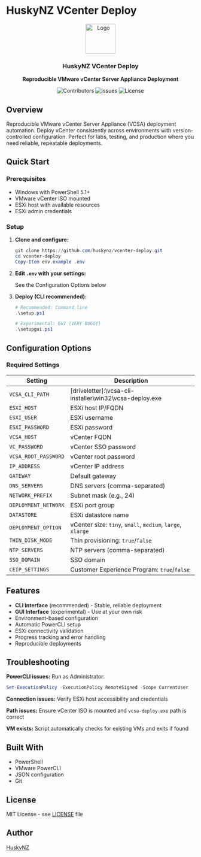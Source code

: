 # HuskyNZ VCenter Deploy

<div align="center">
  <a href="https://github.com/huskynz/vcenter-deploy">
    <img src="https://serv.hnz.li/logo/default.png" alt="Logo" width="80" height="80">
  </a>

  <h3>HuskyNZ VCenter Deploy</h3>
  <p><strong>Reproducible VMware vCenter Server Appliance Deployment</strong></p>
</div>

<div align="center">

![Contributors](https://img.shields.io/github/contributors/HuskyNZ/vcenter-deploy?color=dark-green)
![Issues](https://img.shields.io/github/issues/HuskyNZ/vcenter-deploy)
![License](https://img.shields.io/github/license/HuskyNZ/vcenter-deploy)

</div>

## Overview

Reproducible VMware vCenter Server Appliance (VCSA) deployment automation. Deploy vCenter consistently across environments with version-controlled configuration. Perfect for labs, testing, and production where you need reliable, repeatable deployments.

## Quick Start

### Prerequisites
- Windows with PowerShell 5.1+
- VMware vCenter ISO mounted
- ESXi host with available resources
- ESXi admin credentials

### Setup
1. **Clone and configure:**
   ```powershell
   git clone https://github.com/huskynz/vcenter-deploy.git
   cd vcenter-deploy
   Copy-Item env.example .env
   ```

2. **Edit `.env` with your settings:**

    See the Configuration Options below

3. **Deploy (CLI recommended):**
   ```powershell
   # Recommended: Command line
   .\setup.ps1
   
   # Experimental: GUI (VERY BUGGY)
   .\setupgui.ps1
   ```

## Configuration Options

### Required Settings
| Setting | Description |
|---------|-------------|
| `VCSA_CLI_PATH` | [driveletter]:\vcsa-cli-installer\win32\vcsa-deploy.exe |
| `ESXI_HOST` | ESXi host IP/FQDN |
| `ESXI_USER` | ESXi username |
| `ESXI_PASSWORD` | ESXi password |
| `VCSA_HOST` | vCenter FQDN |
| `VC_PASSWORD` | vCenter SSO password |
| `VCSA_ROOT_PASSWORD` | vCenter root password |
| `IP_ADDRESS` | vCenter IP address |
| `GATEWAY` | Default gateway |
| `DNS_SERVERS` | DNS servers (comma-separated) |
| `NETWORK_PREFIX` | Subnet mask (e.g., 24) |
| `DEPLOYMENT_NETWORK` | ESXi port group |
| `DATASTORE` | ESXi datastore name |
| `DEPLOYMENT_OPTION` | vCenter size: `tiny`, `small`, `medium`, `large`, `xlarge` | `small` |
| `THIN_DISK_MODE` | Thin provisioning: `true`/`false` | `false` |
| `NTP_SERVERS` | NTP servers (comma-separated) | `pool.ntp.org` |
| `SSO_DOMAIN` | SSO domain | `vsphere.local` |
| `CEIP_SETTINGS` | Customer Experience Program: `true`/`false` | `false` |

## Features

- **CLI Interface** (recommended) - Stable, reliable deployment
- **GUI Interface** (experimental) - Use at your own risk
- Environment-based configuration
- Automatic PowerCLI setup
- ESXi connectivity validation
- Progress tracking and error handling
- Reproducible deployments

## Troubleshooting

**PowerCLI issues:** Run as Administrator:
```powershell
Set-ExecutionPolicy -ExecutionPolicy RemoteSigned -Scope CurrentUser
```

**Connection issues:** Verify ESXi host accessibility and credentials

**Path issues:** Ensure vCenter ISO is mounted and `vcsa-deploy.exe` path is correct

**VM exists:** Script automatically checks for existing VMs and exits if found

## Built With

- PowerShell
- VMware PowerCLI
- JSON configuration
- Git

## License

MIT License - see [LICENSE](LICENSE) file

## Author

[HuskyNZ](https://www.husky.nz)